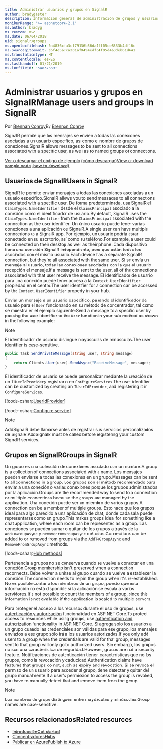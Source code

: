 ```yaml
---
title: Administrar usuarios y grupos en SignalR
author: bradygaster
description: Información general de administración de grupos y usuarios de ASP.NET Core SignalR.
monikerRange: '>= aspnetcore-2.1'
ms.author: bradyg
ms.custom: mvc
ms.date: 06/04/2018
uid: signalr/groups
ms.openlocfilehash: 0a4836cfa3cf79136b56da1ff05ce8533b4df16c
ms.sourcegitcommit: ebf4e5a7ca301af8494edf64f85d4a8deb61d641
ms.translationtype: MT
ms.contentlocale: es-ES
ms.lasthandoff: 01/24/2019
ms.locfileid: "54837889"
---
```

# <a name="manage-users-and-groups-in-signalr"></a><span data-ttu-id="2848d-103">Administrar usuarios y grupos en SignalR</span><span class="sxs-lookup"><span data-stu-id="2848d-103">Manage users and groups in SignalR</span></span>

<span data-ttu-id="2848d-104">Por [Brennan Conroy](https://github.com/BrennanConroy)</span><span class="sxs-lookup"><span data-stu-id="2848d-104">By [Brennan Conroy](https://github.com/BrennanConroy)</span></span>

<span data-ttu-id="2848d-105">SignalR permite que los mensajes se envíen a todas las conexiones asociadas a un usuario específico, así como el nombre de grupos de conexiones.</span><span class="sxs-lookup"><span data-stu-id="2848d-105">SignalR allows messages to be sent to all connections associated with a specific user, as well as to named groups of connections.</span></span>

<span data-ttu-id="2848d-106">[Ver o descargar el código de ejemplo](https://github.com/aspnet/Docs/tree/master/aspnetcore/signalr/groups/sample/) [(cómo descargar)](xref:index#how-to-download-a-sample)</span><span class="sxs-lookup"><span data-stu-id="2848d-106">[View or download sample code](https://github.com/aspnet/Docs/tree/master/aspnetcore/signalr/groups/sample/) [(how to download)](xref:index#how-to-download-a-sample)</span></span>

## <a name="users-in-signalr"></a><span data-ttu-id="2848d-107">Usuarios de SignalR</span><span class="sxs-lookup"><span data-stu-id="2848d-107">Users in SignalR</span></span>

<span data-ttu-id="2848d-108">SignalR le permite enviar mensajes a todas las conexiones asociadas a un usuario específico.</span><span class="sxs-lookup"><span data-stu-id="2848d-108">SignalR allows you to send messages to all connections associated with a specific user.</span></span> <span data-ttu-id="2848d-109">De forma predeterminada, usa SignalR el `ClaimTypes.NameIdentifier` desde el `ClaimsPrincipal` asociado a la conexión como el identificador de usuario.</span><span class="sxs-lookup"><span data-stu-id="2848d-109">By default, SignalR uses the `ClaimTypes.NameIdentifier` from the `ClaimsPrincipal` associated with the connection as the user identifier.</span></span> <span data-ttu-id="2848d-110">Un único usuario puede tener varias conexiones a una aplicación de SignalR.</span><span class="sxs-lookup"><span data-stu-id="2848d-110">A single user can have multiple connections to a SignalR app.</span></span> <span data-ttu-id="2848d-111">Por ejemplo, un usuario podría estar conectado en su escritorio, así como su teléfono.</span><span class="sxs-lookup"><span data-stu-id="2848d-111">For example, a user could be connected on their desktop as well as their phone.</span></span> <span data-ttu-id="2848d-112">Cada dispositivo tiene una conexión SignalR independiente, pero que están todos los asociados con el mismo usuario.</span><span class="sxs-lookup"><span data-stu-id="2848d-112">Each device has a separate SignalR connection, but they're all associated with the same user.</span></span> <span data-ttu-id="2848d-113">Si se envía un mensaje al usuario, todas las conexiones asociadas con la que el usuario recepción el mensaje.</span><span class="sxs-lookup"><span data-stu-id="2848d-113">If a message is sent to the user, all of the connections associated with that user receive the message.</span></span> <span data-ttu-id="2848d-114">El identificador de usuario para una conexión puede tener acceso a la `Context.UserIdentifier` propiedad en el centro.</span><span class="sxs-lookup"><span data-stu-id="2848d-114">The user identifier for a connection can be accessed by the `Context.UserIdentifier` property in your hub.</span></span>

<span data-ttu-id="2848d-115">Enviar un mensaje a un usuario específico, pasando el identificador de usuario para el `User` funcionando en su método de concentrador, tal como se muestra en el ejemplo siguiente:</span><span class="sxs-lookup"><span data-stu-id="2848d-115">Send a message to a specific user by passing the user identifier to the `User` function in your hub method as shown in the following example:</span></span>

> [!NOTE]
> <span data-ttu-id="2848d-116">El identificador de usuario distingue mayúsculas de minúsculas.</span><span class="sxs-lookup"><span data-stu-id="2848d-116">The user identifier is case-sensitive.</span></span>

```csharp
public Task SendPrivateMessage(string user, string message)
{
    return Clients.User(user).SendAsync("ReceiveMessage", message);
}
```

<span data-ttu-id="2848d-117">El identificador de usuario se puede personalizar mediante la creación de un `IUserIdProvider`y registrarlo en `ConfigureServices`.</span><span class="sxs-lookup"><span data-stu-id="2848d-117">The user identifier can be customized by creating an `IUserIdProvider`, and registering it in `ConfigureServices`.</span></span>

[!code-csharp[UserIdProvider](groups/sample/customuseridprovider.cs?range=4-10)]

[!code-csharp[Configure service](groups/sample/startup.cs?range=21-22,39-42)]

> [!NOTE]
> <span data-ttu-id="2848d-118">AddSignalR debe llamarse antes de registrar sus servicios personalizados de SignalR.</span><span class="sxs-lookup"><span data-stu-id="2848d-118">AddSignalR must be called before registering your custom SignalR services.</span></span>

## <a name="groups-in-signalr"></a><span data-ttu-id="2848d-119">Grupos en SignalR</span><span class="sxs-lookup"><span data-stu-id="2848d-119">Groups in SignalR</span></span>

<span data-ttu-id="2848d-120">Un grupo es una colección de conexiones asociado con un nombre.</span><span class="sxs-lookup"><span data-stu-id="2848d-120">A group is a collection of connections associated with a name.</span></span> <span data-ttu-id="2848d-121">Los mensajes pueden enviarse a todas las conexiones en un grupo.</span><span class="sxs-lookup"><span data-stu-id="2848d-121">Messages can be sent to all connections in a group.</span></span> <span data-ttu-id="2848d-122">Los grupos son el método recomendado para enviar a una conexión o varias conexiones porque los grupos administrados por la aplicación.</span><span class="sxs-lookup"><span data-stu-id="2848d-122">Groups are the recommended way to send to a connection or multiple connections because the groups are managed by the application.</span></span> <span data-ttu-id="2848d-123">Una conexión puede ser un miembro de varios grupos.</span><span class="sxs-lookup"><span data-stu-id="2848d-123">A connection can be a member of multiple groups.</span></span> <span data-ttu-id="2848d-124">Esto hace que los grupos ideal para algo parecido a una aplicación de chat, donde cada sala puede representarse como un grupo.</span><span class="sxs-lookup"><span data-stu-id="2848d-124">This makes groups ideal for something like a chat application, where each room can be represented as a group.</span></span> <span data-ttu-id="2848d-125">Las conexiones se pueden sumar o quitan de los grupos a través de la `AddToGroupAsync` y `RemoveFromGroupAsync` métodos.</span><span class="sxs-lookup"><span data-stu-id="2848d-125">Connections can be added to or removed from groups via the `AddToGroupAsync` and `RemoveFromGroupAsync` methods.</span></span>

[!code-csharp[Hub methods](groups/sample/hubs/chathub.cs?range=15-27)]

<span data-ttu-id="2848d-126">Pertenencia a grupos no se conserva cuando se vuelve a conectar en una conexión.</span><span class="sxs-lookup"><span data-stu-id="2848d-126">Group membership isn't preserved when a connection reconnects.</span></span> <span data-ttu-id="2848d-127">Debe volver a unirse al grupo cuando se vuelve a establecer la conexión.</span><span class="sxs-lookup"><span data-stu-id="2848d-127">The connection needs to rejoin the group when it's re-established.</span></span> <span data-ttu-id="2848d-128">No es posible contar a los miembros de un grupo, puesto que esta información no está disponible si la aplicación se escala a varios servidores.</span><span class="sxs-lookup"><span data-stu-id="2848d-128">It's not possible to count the members of a group, since this information is not available if the application is scaled to multiple servers.</span></span>

<span data-ttu-id="2848d-129">Para proteger el acceso a los recursos durante el uso de grupos, use [autenticación y autorización](xref:signalr/authn-and-authz) funcionalidad en ASP.NET Core.</span><span class="sxs-lookup"><span data-stu-id="2848d-129">To protect access to resources while using groups, use [authentication and authorization](xref:signalr/authn-and-authz) functionality in ASP.NET Core.</span></span> <span data-ttu-id="2848d-130">Si agrega solo los usuarios a un grupo cuando las credenciales son válidas para ese grupo, los mensajes enviados a ese grupo sólo irá a los usuarios autorizados.</span><span class="sxs-lookup"><span data-stu-id="2848d-130">If you only add users to a group when the credentials are valid for that group, messages sent to that group will only go to authorized users.</span></span> <span data-ttu-id="2848d-131">Sin embargo, los grupos no son una característica de seguridad.</span><span class="sxs-lookup"><span data-stu-id="2848d-131">However, groups are not a security feature.</span></span> <span data-ttu-id="2848d-132">Notificaciones de autenticación tienen características que no los grupos, como la revocación y caducidad.</span><span class="sxs-lookup"><span data-stu-id="2848d-132">Authentication claims have features that groups do not, such as expiry and revocation.</span></span> <span data-ttu-id="2848d-133">Si se revoca el permiso de un usuario para acceder al grupo, tiene detectar y quitar del grupo manualmente.</span><span class="sxs-lookup"><span data-stu-id="2848d-133">If a user's permission to access the group is revoked, you have to manually detect that and remove them from the group.</span></span>

> [!NOTE]
> <span data-ttu-id="2848d-134">Los nombres de grupo distinguen entre mayúsculas y minúsculas.</span><span class="sxs-lookup"><span data-stu-id="2848d-134">Group names are case-sensitive.</span></span>

## <a name="related-resources"></a><span data-ttu-id="2848d-135">Recursos relacionados</span><span class="sxs-lookup"><span data-stu-id="2848d-135">Related resources</span></span>

* [<span data-ttu-id="2848d-136">Introducción</span><span class="sxs-lookup"><span data-stu-id="2848d-136">Get started</span></span>](xref:tutorials/signalr)
* [<span data-ttu-id="2848d-137">Concentradores</span><span class="sxs-lookup"><span data-stu-id="2848d-137">Hubs</span></span>](xref:signalr/hubs)
* [<span data-ttu-id="2848d-138">Publicar en Azure</span><span class="sxs-lookup"><span data-stu-id="2848d-138">Publish to Azure</span></span>](xref:signalr/publish-to-azure-web-app)
